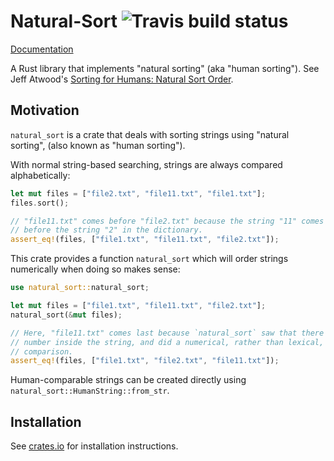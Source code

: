 # Natural-Sort ![Travis build status](https://travis-ci.org/ucarion/natural-sort-rs.svg?branch=master)

[Documentation](http://ulysse.io/natural-sort-rs/natural_sort/)

A Rust library that implements "natural sorting" (aka "human sorting"). See
Jeff Atwood's [Sorting for Humans: Natural Sort Order][1].

## Motivation

`natural_sort` is a crate that deals with sorting strings using "natural
sorting", (also known as "human sorting").

With normal string-based searching, strings are always compared alphabetically:

```rust
let mut files = ["file2.txt", "file11.txt", "file1.txt"];
files.sort();

// "file11.txt" comes before "file2.txt" because the string "11" comes
// before the string "2" in the dictionary.
assert_eq!(files, ["file1.txt", "file11.txt", "file2.txt"]);
```

This crate provides a function `natural_sort` which will order strings
numerically when doing so makes sense:

```rust
use natural_sort::natural_sort;

let mut files = ["file1.txt", "file11.txt", "file2.txt"];
natural_sort(&mut files);

// Here, "file11.txt" comes last because `natural_sort` saw that there was a
// number inside the string, and did a numerical, rather than lexical,
// comparison.
assert_eq!(files, ["file1.txt", "file2.txt", "file11.txt"]);
```

Human-comparable strings can be created directly using
`natural_sort::HumanString::from_str`.

## Installation

See [crates.io](https://crates.io/crates/natural_sort) for installation
instructions.

[1]: http://www.codinghorror.com/blog/2007/12/sorting-for-humans-natural-sort-order.html
